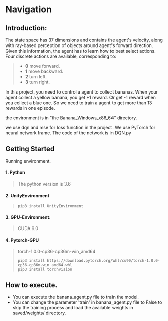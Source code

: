 # Navigation
## Introduction:
The state space has 37 dimensions and contains the agent's velocity, along with ray-based perception of objects around agent's forward direction. Given this information, the agent has to learn how to best select actions. Four discrete actions are available, corresponding to:

> - **0** move forward.
> - **1** move backward.
> - **2** turn left.
> - **3** turn right.

In this project, you need to control a agent to collect bananas. When your agent collect a yellow banana, you 
get +1 reward. Or get -1 reward when you collect a blue one. So we need to train a agent to get more than 13 rewards in 
one episode. 

the environment is in "the Banana_Windows_x86_64" directory.

we use dqn and mse for loss function in the project.
We use PyTorch for neural network frame.
The code of the network is in DQN.py

## Getting Started
Running environment.
#### 1. Python
> The python version is 3.6
#### 2. UnityEnvironment
>```text
>pip3 install UnityEnvironment
>```
#### 3. GPU-Environment:
> 
>CUDA 9.0
>
#### 4. Pytorch-GPU
>torch-1.0.0-cp36-cp36m-win_amd64 
>```text
>pip3 install https://download.pytorch.org/whl/cu90/torch-1.0.0-cp36-cp36m-win_amd64.whl
>pip3 install torchvision
>```

## How to execute.
- You can execute the banana_agent.py file to train the model.
- You can change the parameter 'train' in banana_agent.py file to False to skip the training process and load the available weights in 
saved/weights/ directory.
